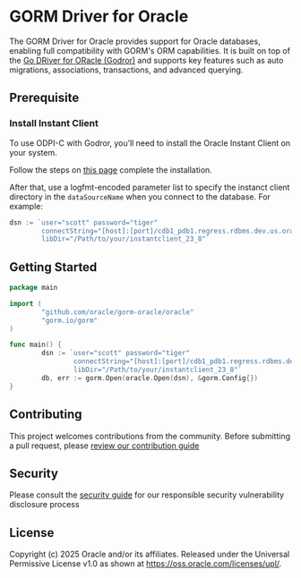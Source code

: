 # GORM Driver for Oracle

The GORM Driver for Oracle provides support for Oracle databases, enabling full compatibility with GORM's ORM capabilities. It is built on top of the [Go DRiver for ORacle (Godror)](https://github.com/godror/godror) and supports key features such as auto migrations, associations, transactions, and advanced querying.

## Prerequisite

### Install Instant Client

To use ODPI-C with Godror, you’ll need to install the Oracle Instant Client on your system.

Follow the steps on [this page](https://odpi-c.readthedocs.io/en/latest/user_guide/installation.html) complete the installation.

After that, use a logfmt-encoded parameter list to specify the instanct client directory in the `dataSourceName` when you connect to the database. For example:

```go
dsn := `user="scott" password="tiger" 
        connectString="[host]:[port]/cdb1_pdb1.regress.rdbms.dev.us.oracle.com"
        libDir="/Path/to/your/instantclient_23_8"`
```

## Getting Started

```go main.go
package main

import (
        "github.com/oracle/gorm-oracle/oracle"
        "gorm.io/gorm"
)

func main() {
        dsn := `user="scott" password="tiger"
                connectString="[host]:[port]/cdb1_pdb1.regress.rdbms.dev.us.oracle.com"
                libDir="/Path/to/your/instantclient_23_8"`
        db, err := gorm.Open(oracle.Open(dsn), &gorm.Config{})
}
```

## Contributing

This project welcomes contributions from the community. Before submitting a pull request, please [review our contribution guide](./CONTRIBUTING.md)

## Security

Please consult the [security guide](./SECURITY.md) for our responsible security vulnerability disclosure process

## License

Copyright (c) 2025 Oracle and/or its affiliates. Released under the Universal Permissive License v1.0 as shown at <https://oss.oracle.com/licenses/upl/>.
